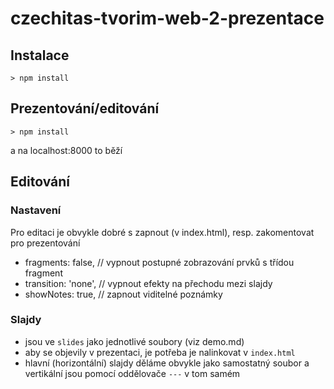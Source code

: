 # czechitas-tvorim-web-2-prezentace

## Instalace

```
> npm install
```

## Prezentování/editování

```
> npm install
```

a na localhost:8000 to běží

## Editování

### Nastavení

Pro editaci je obvykle dobré s zapnout (v index.html), resp. zakomentovat pro prezentování

* fragments: false,   // vypnout postupné zobrazování prvků s třídou fragment
* transition: 'none', // vypnout efekty na přechodu mezi slajdy
* showNotes: true,    // zapnout viditelné poznámky

### Slajdy

* jsou ve `slides` jako jednotlivé soubory (viz demo.md)
* aby se objevily v prezentaci, je potřeba je nalinkovat v `index.html`
* hlavní (horizontální) slajdy děláme obvykle jako samostatný soubor a vertikální jsou pomocí oddělovače `---` v tom samém
